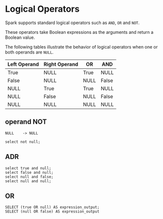 # Logical Operators 

Spark supports standard logical operators such as `AND`, `OR` and `NOT`.

These operators take Boolean expressions as the arguments and return a Boolean value.

The following tables illustrate the behavior of logical operators when one or both operands are `NULL`.

| Left Operand | 	Right Operand | 	OR   | 	AND  |
|--------------|----------------|-------|-------|
| True         | 	NULL	         | True	 | NULL  |
| False	       | NULL	          | NULL	 | False |
| NULL	        | True	          | True	 | NULL  |
| NULL	        | False	         | NULL	 | False |
| NULL	        | NULL	          | NULL	 | NULL  |

## operand	NOT
    NULL	-> NULL
    
    select not null;

## ADR
    
    select true and null;
    select false and null;
    select null and false;
    select null and null;

## OR

    SELECT (true OR null) AS expression_output;
    SELECT (null OR false) AS expression_output

    